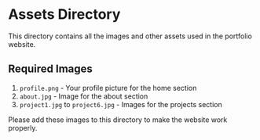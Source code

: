 # Assets Directory

This directory contains all the images and other assets used in the portfolio website.

## Required Images

1. `profile.png` - Your profile picture for the home section
2. `about.jpg` - Image for the about section
3. `project1.jpg` to `project6.jpg` - Images for the projects section

Please add these images to this directory to make the website work properly. 